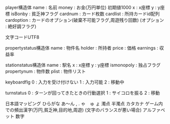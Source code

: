 player構造体
name : 名前
money : お金(万円単位) 初期値1000
x : x座標
y : y座標
isBonby : 貧乏神フラグ
cardnum : カード枚数
cardlist : 所持カードid配列
cardoption : カードのオプション(破棄不可能フラグ,周遊残り回数)
(オプション : 絶好調フラグ)

文字コードUTF8

propertystatus構造体
name : 物件名
holder : 所持者
price : 価格
earnings : 収益率


stationstatus構造体
name : 駅名
x : x座標
y : y座標
ismonopoly : 独占フラグ
propertynum : 物件数
plist : 物件リスト

keyboardflg
0 : 入力を受け付けない
1 : 入力可能
2 : 移動中 

turnstatus
0 : ターンが回ってきたときの行動選択
1 : サイコロを振る
2 : 移動

日本語マッピング
ひらがな あ～ん , . ゃ　ゅ ょ 濁点 半濁点
カタカナ
ゲーム内での頻出漢字(万円,貧乏神,目的地,周遊)
(文字のバランスが悪い場合)
アルファベット
数字